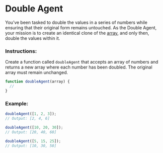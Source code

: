 # Double Agent

You’ve been tasked to double the values in a series of numbers while ensuring that their original form remains untouched. As the Double Agent, your mission is to create an identical clone of the [array](https://developer.mozilla.org/en-US/docs/Web/JavaScript/Reference/Global_Objects/Array), and only then, double the values within it.

### Instructions:

Create a function called `doubleAgent` that accepts an array of numbers and returns a new array where each number has been doubled. The original array must remain unchanged.

```js
function doubleAgent(array) {
  //
}
```

### Example:

```js
doubleAgent([1, 2, 3]);
// Output: [2, 4, 6]

doubleAgent([10, 20, 30]);
// Output: [20, 40, 60]

doubleAgent([5, 15, 25]);
// Output: [10, 30, 50]
```
